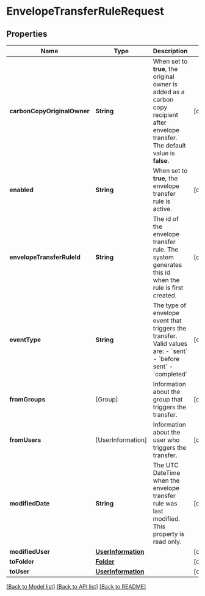 # EnvelopeTransferRuleRequest

## Properties
Name | Type | Description | Notes
------------ | ------------- | ------------- | -------------
**carbonCopyOriginalOwner** | **String** | When set to **true**, the original owner is added as a carbon copy recipient after envelope transfer. The default value is **false**. | [optional] 
**enabled** | **String** | When set to **true**, the envelope transfer rule is active. | [optional] 
**envelopeTransferRuleId** | **String** | The id of the envelope transfer rule. The system generates this id when the rule is first created. | [optional] 
**eventType** | **String** | The type of envelope event that triggers the transfer. Valid values are:  - &#x60;sent&#x60; - &#x60;before sent&#x60;  - &#x60;completed&#x60; | [optional] 
**fromGroups** | [Group] | Information about the group that triggers the transfer. | [optional] 
**fromUsers** | [UserInformation] | Information about the user who triggers the transfer. | [optional] 
**modifiedDate** | **String** | The UTC DateTime when the envelope transfer rule was last modified. This property is read only. | [optional] 
**modifiedUser** | [**UserInformation**](UserInformation.md) |  | [optional] 
**toFolder** | [**Folder**](Folder.md) |  | [optional] 
**toUser** | [**UserInformation**](UserInformation.md) |  | [optional] 

[[Back to Model list]](../README.md#documentation-for-models) [[Back to API list]](../README.md#documentation-for-api-endpoints) [[Back to README]](../README.md)


